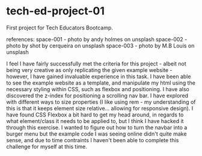 # tech-ed-project-01
First project for Tech Educators Bootcamp.

references: 
space-001 - photo by andy holmes on unsplash
space-002 - photo by shot by cerqueira on unsplash
space-003 - photo by M.B Louis on unsplash 

I feel I have fairly successfully met the criteria for this project - albeit not being very creative as only replicating the given example website - however, I have gained invaluable experience in this task. I have been able to see the example website as a template, and manipulate my html using the necessary styling within CSS, such as flexbox and positioning. I have also discovered the z-index for positioning a scrolling nav bar. I have explored with different ways to size properties (I like using rem - my understanding of this is that it keeps element size relative... allowing for responsive design).
I have found CSS Flexbox a bit hard to get my head around, in regards to what element/class it needs to be applied to, but I think I have hacked it through this exercise.
I wanted to figure out how to turn the navbar into a burger menu but the example code I was seeing online didn't quite make sense, and due to time contraints I haven't been able to complete this challenge for myself at this time.